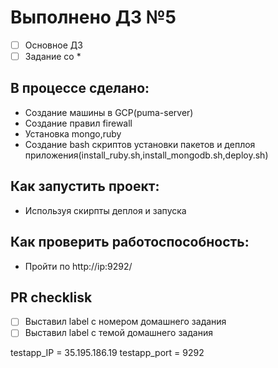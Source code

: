 # Выполнено ДЗ №5

 - [ ] Основное ДЗ
 - [ ] Задание со *

## В процессе сделано:
 - Создание машины в GCP(puma-server)
 - Создание правил firewall
 - Установка mongo,ruby
 - Создание bash скриптов установки пакетов и деплоя приложения(install_ruby.sh,install_mongodb.sh,deploy.sh)

## Как запустить проект:
 - Используя скирпты деплоя и запуска

## Как проверить работоспособность:
 - Пройти по http://ip:9292/

## PR checklisk
 - [ ] Выставил label с номером домашнего задания
 - [ ] Выставил label с темой домашнего задания

testapp_IP = 35.195.186.19
testapp_port = 9292
